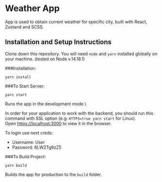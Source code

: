 # Weather App

App is used to obtain current weather for specific city, built with React, Zustand and SCSS.

## Installation and Setup Instructions

Clone down this repository. You will need `node` and `yarn` installed globally on your machine. (tested on Node v.14.18.1)

###Installation:

`yarn install`

###To Start Server:

`yarn start`

Runs the app in the development mode.\

In order for your application to work with the backend, you should run this command with SSL option (e.g: `HTTPS=true yarn start` for Linux).\
Open [https://localhost:3000](https://localhost:3000) to view it in the browser.

To login use next creds:
- Username: User
- Password: 6LW2Tg9zZ5

###To Build Project:

`yarn build`

Builds the app for production to the `build` folder.
